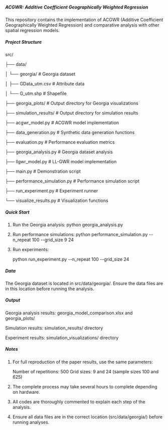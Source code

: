 ##### ACGWR: Additive Coefficient Geographically Weighted Regression

This repository contains the implementation of ACGWR (Additive Coefficient Geographically Weighted Regression) and comparative analysis with other spatial regression models.

##### Project Structure

src/

├── data/

│ └── georgia/ # Georgia dataset

│ ├── GData\_utm.csv # Attribute data

│ └── G\_utm.shp # Shapefile

├── georgia\_plots/ # Output directory for Georgia visualizations

├── simulation\_results/ # Output directory for simulation results

├── acgwr\_model.py # ACGWR model implementation

├── data\_generation.py # Synthetic data generation functions

├── evaluation.py # Performance evaluation metrics

├── georgia\_analysis.py # Georgia dataset analysis

├── llgwr\_model.py # LL-GWR model implementation

├── main.py # Demonstration script

├── performance\_simulation.py # Performance simulation script

├── run\_experiment.py # Experiment runner

└── visualize\_results.py # Visualization functions

##### Quick Start

1. Run the Georgia analysis:
   python georgia\_analysis.py
2. Run performance simulations:
   python performance\_simulation.py --n\_repeat 100 --grid\_size 9 24
3. Run experiments:

   python run\_experiment.py --n\_repeat 100 --grid\_size 24

##### Data

   The Georgia dataset is located in src/data/georgia/. Ensure the data files are in this location before running the analysis.

##### Output

   Georgia analysis results: georgia\_model\_comparison.xlsx and georgia\_plots/

   Simulation results: simulation\_results/ directory

   Experiment results: simulation\_visualizations/ directory

   

##### Notes

1. For full reproduction of the paper results, use the same parameters:

   Number of repetitions: 500
   Grid sizes: 9 and 24 (sample sizes 100 and 625)

2. The complete process may take several hours to complete depending on hardware.
3. All codes are thoroughly commented to explain each step of the analysis.
4. Ensure all data files are in the correct location (src/data/georgia/) before running analyses.


